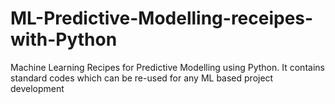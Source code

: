 # ML-Predictive-Modelling-receipes-with-Python
Machine Learning Recipes for Predictive Modelling using Python. It contains standard codes which can be re-used for any ML based project development
